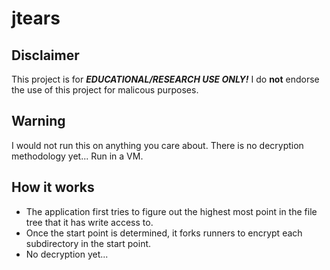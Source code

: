 # jtears

## Disclaimer
This project is for ___EDUCATIONAL/RESEARCH USE ONLY!___ I do __not__ endorse the use of this project for malicous purposes.

## Warning
I would not run this on anything you care about. There is no decryption methodology yet... Run in a VM.

## How it works

- The application first tries to figure out the highest most point in the file tree that it has write access to.
- Once the start point is determined, it forks runners to encrypt each subdirectory in the start point.
- No decryption yet...
